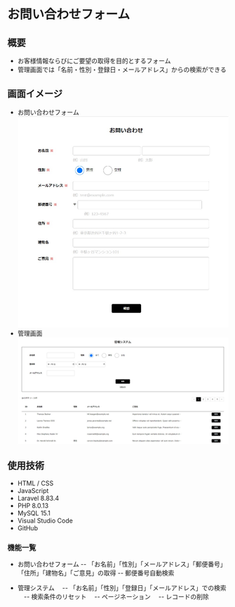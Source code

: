 # お問い合わせフォーム

## 概要

- お客様情報ならびにご要望の取得を目的とするフォーム
- 管理画面では「名前・性別・登録日・メールアドレス」からの検索ができる

## 画面イメージ

- お問い合わせフォーム
![お問い合わせフォーム](/public/img/contact-form_1.jpg)
- 管理画面
![管理画面](/public/img/contact-form_2.jpg)

## 使用技術

- HTML / CSS
- JavaScript
- Laravel 8.83.4
- PHP 8.0.13
- MySQL 15.1
- Visual Studio Code
- GitHub

### 機能一覧

- お問い合わせフォーム
 -- 「お名前」「性別」「メールアドレス」「郵便番号」「住所」「建物名」「ご意見」の取得
 -- 郵便番号自動検索

- 管理システム
　-- 「お名前」「性別」「登録日」「メールアドレス」での検索
　-- 検索条件のリセット
　-- ページネーション
　-- レコードの削除

